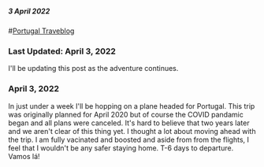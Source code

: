 ##### 3 April 2022
#[Portugal Traveblog](?p=PortugalTravelLog)

### Last Updated: April 3, 2022

I'll be updating this post as the adventure continues.

### April 3, 2022

In just under a week I'll be hopping on a plane headed for Portugal.  This trip was originally planned for April 2020 but of course the COVID pandamic began and all plans were canceled.  It's hard to believe that two years later and we aren't clear of this thing yet.  I thought a lot about moving ahead with the trip.  I am fully vacinated and boosted and aside from from the flights, I feel that I wouldn't be any safer staying home.  T-6 days to departure.  Vamos lá!

